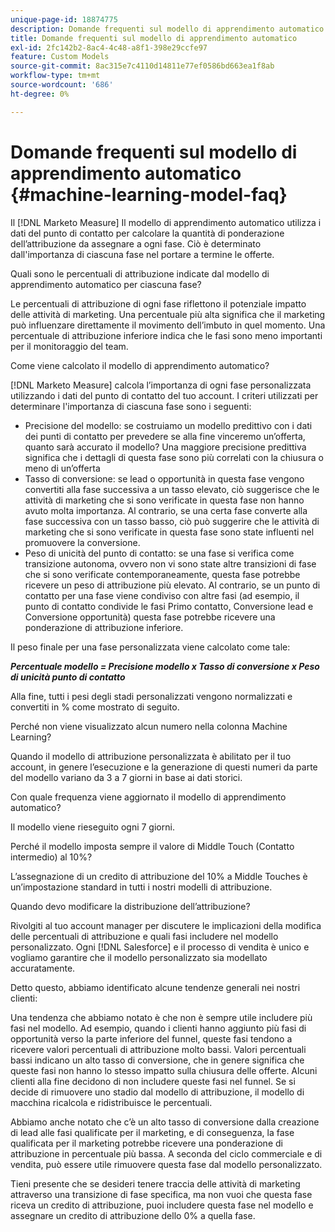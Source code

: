 ```yaml
---
unique-page-id: 18874775
description: Domande frequenti sul modello di apprendimento automatico - [!DNL Marketo Measure] - Documentazione del prodotto
title: Domande frequenti sul modello di apprendimento automatico
exl-id: 2fc142b2-8ac4-4c48-a8f1-398e29ccfe97
feature: Custom Models
source-git-commit: 8ac315e7c4110d14811e77ef0586bd663ea1f8ab
workflow-type: tm+mt
source-wordcount: '686'
ht-degree: 0%

---
```


# Domande frequenti sul modello di apprendimento automatico {#machine-learning-model-faq}

Il [!DNL Marketo Measure] Il modello di apprendimento automatico utilizza i dati del punto di contatto per calcolare la quantità di ponderazione dell’attribuzione da assegnare a ogni fase. Ciò è determinato dall&#39;importanza di ciascuna fase nel portare a termine le offerte.

Quali sono le percentuali di attribuzione indicate dal modello di apprendimento automatico per ciascuna fase?

Le percentuali di attribuzione di ogni fase riflettono il potenziale impatto delle attività di marketing. Una percentuale più alta significa che il marketing può influenzare direttamente il movimento dell’imbuto in quel momento. Una percentuale di attribuzione inferiore indica che le fasi sono meno importanti per il monitoraggio del team.

Come viene calcolato il modello di apprendimento automatico?

[!DNL Marketo Measure] calcola l’importanza di ogni fase personalizzata utilizzando i dati del punto di contatto del tuo account. I criteri utilizzati per determinare l&#39;importanza di ciascuna fase sono i seguenti:

* Precisione del modello: se costruiamo un modello predittivo con i dati dei punti di contatto per prevedere se alla fine vinceremo un’offerta, quanto sarà accurato il modello? Una maggiore precisione predittiva significa che i dettagli di questa fase sono più correlati con la chiusura o meno di un’offerta
* Tasso di conversione: se lead o opportunità in questa fase vengono convertiti alla fase successiva a un tasso elevato, ciò suggerisce che le attività di marketing che si sono verificate in questa fase non hanno avuto molta importanza. Al contrario, se una certa fase converte alla fase successiva con un tasso basso, ciò può suggerire che le attività di marketing che si sono verificate in questa fase sono state influenti nel promuovere la conversione.
* Peso di unicità del punto di contatto: se una fase si verifica come transizione autonoma, ovvero non vi sono state altre transizioni di fase che si sono verificate contemporaneamente, questa fase potrebbe ricevere un peso di attribuzione più elevato. Al contrario, se un punto di contatto per una fase viene condiviso con altre fasi (ad esempio, il punto di contatto condivide le fasi Primo contatto, Conversione lead e Conversione opportunità) questa fase potrebbe ricevere una ponderazione di attribuzione inferiore.

Il peso finale per una fase personalizzata viene calcolato come tale:

**_Percentuale modello = Precisione modello x Tasso di conversione x Peso di unicità punto di contatto_**

Alla fine, tutti i pesi degli stadi personalizzati vengono normalizzati e convertiti in % come mostrato di seguito.

Perché non viene visualizzato alcun numero nella colonna Machine Learning?

Quando il modello di attribuzione personalizzata è abilitato per il tuo account, in genere l’esecuzione e la generazione di questi numeri da parte del modello variano da 3 a 7 giorni in base ai dati storici.

Con quale frequenza viene aggiornato il modello di apprendimento automatico?

Il modello viene rieseguito ogni 7 giorni.

Perché il modello imposta sempre il valore di Middle Touch (Contatto intermedio) al 10%?

L’assegnazione di un credito di attribuzione del 10% a Middle Touches è un’impostazione standard in tutti i nostri modelli di attribuzione.

Quando devo modificare la distribuzione dell’attribuzione?

Rivolgiti al tuo account manager per discutere le implicazioni della modifica delle percentuali di attribuzione e quali fasi includere nel modello personalizzato. Ogni [!DNL Salesforce] e il processo di vendita è unico e vogliamo garantire che il modello personalizzato sia modellato accuratamente.

Detto questo, abbiamo identificato alcune tendenze generali nei nostri clienti:

Una tendenza che abbiamo notato è che non è sempre utile includere più fasi nel modello. Ad esempio, quando i clienti hanno aggiunto più fasi di opportunità verso la parte inferiore del funnel, queste fasi tendono a ricevere valori percentuali di attribuzione molto bassi. Valori percentuali bassi indicano un alto tasso di conversione, che in genere significa che queste fasi non hanno lo stesso impatto sulla chiusura delle offerte. Alcuni clienti alla fine decidono di non includere queste fasi nel funnel. Se si decide di rimuovere uno stadio dal modello di attribuzione, il modello di macchina ricalcola e ridistribuisce le percentuali.

Abbiamo anche notato che c’è un alto tasso di conversione dalla creazione di lead alle fasi qualificate per il marketing, e di conseguenza, la fase qualificata per il marketing potrebbe ricevere una ponderazione di attribuzione in percentuale più bassa. A seconda del ciclo commerciale e di vendita, può essere utile rimuovere questa fase dal modello personalizzato.

Tieni presente che se desideri tenere traccia delle attività di marketing attraverso una transizione di fase specifica, ma non vuoi che questa fase riceva un credito di attribuzione, puoi includere questa fase nel modello e assegnare un credito di attribuzione dello 0% a quella fase.
